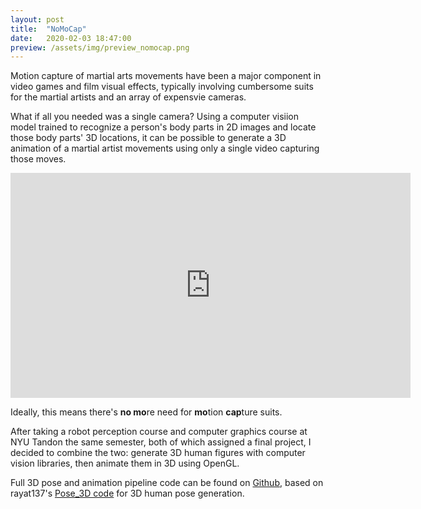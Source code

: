 ```yaml
---
layout: post
title:  "NoMoCap"
date:   2020-02-03 18:47:00
preview: /assets/img/preview_nomocap.png
---
```


Motion capture of martial arts movements have been a major component in video games and film visual effects, typically involving cumbersome suits for the martial artists and an array of expensvie cameras.

What if all you needed was a single camera? Using a computer visiion model trained to recognize a person's body parts in 2D images and locate those body parts' 3D locations, it can be possible to generate a 3D animation of a martial artist movements using only a single video capturing those moves.

<iframe src="https://player.vimeo.com/video/380161358?h=2b74ae70d5" width="640" height="360" frameborder="0" allow="autoplay; fullscreen; picture-in-picture" allowfullscreen></iframe>

Ideally, this means there's **no mo**re need for **mo**tion **cap**ture suits.

After taking a robot perception course and computer graphics course at NYU Tandon the same semester, both of which assigned a final project, I decided to combine the two: generate 3D human figures with computer vision libraries, then animate them in 3D using OpenGL.

Full 3D pose and animation pipeline code can be found on [Github](https://github.com/holistudio/nomocap), based on rayat137's [Pose_3D code](https://github.com/rayat137/Pose_3D) for 3D human pose generation.